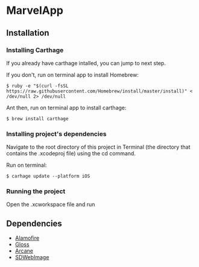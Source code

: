 # MarvelApp

## Installation

### Installing Carthage
If you already have carthage intalled, you can jump to next step.

If you don't, run on terminal app to install Homebrew:
```
$ ruby -e "$(curl -fsSL https://raw.githubusercontent.com/Homebrew/install/master/install)" < /dev/null 2> /dev/null
```

Ant then, run on terminal app to install carthage:
```
$ brew install carthage
```

### Installing project's dependencies
Navigate to the root directory of this project in Terminal (the directory that contains the .xcodeproj file) using the cd command.

Run on terminal:
```
$ carhage update --platform iOS
```

### Running the project
Open the .xcworkspace file and run


## Dependencies

* [Alamofire](https://github.com/Alamofire/Alamofire)
* [Gloss](//github.com/hkellaway/Gloss)
* [Arcane](https://github.com/onmyway133/Arcane)
* [SDWebImage](https://github.com/rs/SDWebImage)


